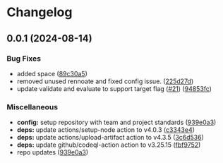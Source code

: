 # Changelog

## 0.0.1 (2024-08-14)


### Bug Fixes

* added space ([89c30a5](https://github.com/defenseunicorns/lula-action/commit/89c30a53dcd169640d1f05901239950680779b57))
* removed unused rennoate and fixed config issue. ([225d27d](https://github.com/defenseunicorns/lula-action/commit/225d27d6811d3a805e391358164664dcdfe1dbc5))
* update validate and evaluate to support target flag ([#21](https://github.com/defenseunicorns/lula-action/issues/21)) ([94853fc](https://github.com/defenseunicorns/lula-action/commit/94853fcee45178bd700f28ac369e02107c166469))


### Miscellaneous

* **config:** setup repository with team and project standards ([939e0a3](https://github.com/defenseunicorns/lula-action/commit/939e0a3d3a5f72321245a040207152dced5238f2))
* **deps:** update actions/setup-node action to v4.0.3 ([c3343e4](https://github.com/defenseunicorns/lula-action/commit/c3343e44e0ac414042997d6343d4fdcd59ce5232))
* **deps:** update actions/upload-artifact action to v4.3.5 ([3c6d536](https://github.com/defenseunicorns/lula-action/commit/3c6d5365c7410c1d6f1751c7d11d4d2b027054a2))
* **deps:** update github/codeql-action action to v3.25.15 ([fbf9752](https://github.com/defenseunicorns/lula-action/commit/fbf97524d35bc51faeee4d59e71960c741062caf))
* repo updates ([939e0a3](https://github.com/defenseunicorns/lula-action/commit/939e0a3d3a5f72321245a040207152dced5238f2))
